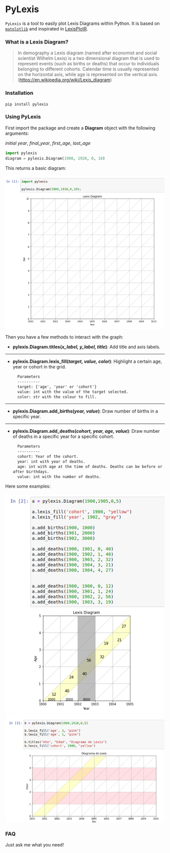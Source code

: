 # PyLexis

`PyLexis` is a tool to easily plot Lexis Diagrams within Python. It is based on [`matplotlib`](https://matplotlib.org/) and inspirated in 
[LexisPlotR](https://github.com/ottlngr/LexisPlotR).

### What is a Lexis Diagram?

> In demography a Lexis diagram (named after economist and social scientist Wilhelm Lexis) is a two dimensional diagram that is used to represent events 
(such as births or deaths) that occur to individuals belonging to different cohorts. Calendar time is usually represented on the horizontal axis, while 
age is represented on the vertical axis. (<https://en.wikipedia.org/wiki/Lexis_diagram>)

### Installation

```
pip install pylexis
```

### Using PyLexis

First import the package and create a **Diagram** object with the following arguments:

_initial year_, _final_year_, _first_age_, _last_age_

``` py
import pylexis
diagram = pylexis.Diagram(1900, 1920, 0, 10)
```

This returns a basic diagram:

![](docs/images/basic_grid.png)

Then you have a few methods to interact with the graph:
- **pylexis.Diagram.titles(_x_label, y_label, title_)**: Add title and axis labels.
---
- **pylexis.Diagram.lexis_fill(_target, value, color_)**: Highlight a certain age, year or cohort in the grid.

        Parameters
        ----------
        target: {'age', 'year' or 'cohort'}
        value: int with the value of the target selected.
        color: str with the colour to fill.
---
- **pylexis.Diagram.add_births(_year, value_)**: Draw number of births in a specific year.
---
- **pylexis.Diagram.add_deaths(_cohort, year, age, value_)**: Draw number of deaths in a specific year for a specific cohort.


        Parameters
        ----------
        cohort: Year of the cohort.
        year: int with year of deaths.
        age: int with age at the time of deaths. Deaths can be before or after birthdays.
        value: int with the number of deaths.

Here some examples:

![](docs/images/deaths_grid.png)
![](docs/images/fill_grid.png)

### FAQ
Just ask me what you need!

